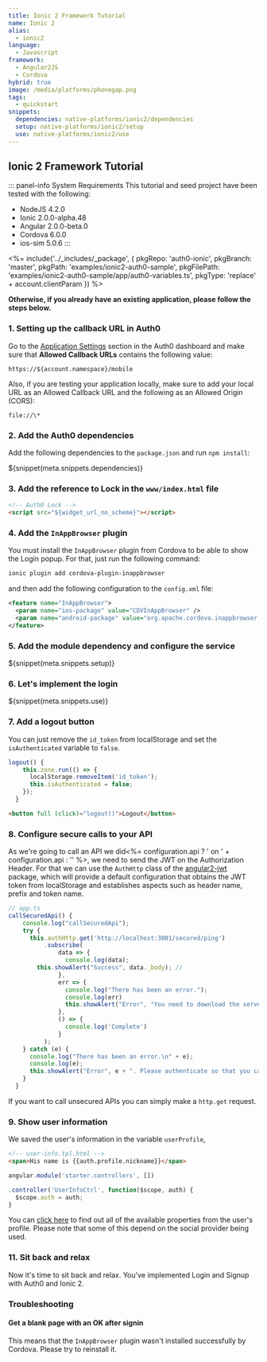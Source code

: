 ```yaml
---
title: Ionic 2 Framework Tutorial
name: Ionic 2
alias:
  - ionic2
language:
  - Javascript
framework:
  - Angular2JS
  - Cordova
hybrid: true
image: /media/platforms/phonegap.png
tags:
  - quickstart
snippets:
  dependencies: native-platforms/ionic2/dependencies
  setup: native-platforms/ionic2/setup
  use: native-platforms/ionic2/use
---
```


## Ionic 2 Framework Tutorial

::: panel-info System Requirements
This tutorial and seed project have been tested with the following:
* NodeJS 4.2.0
* Ionic 2.0.0-alpha.48
* Angular 2.0.0-beta.0
* Cordova 6.0.0
* ios-sim 5.0.6
:::

<%= include('../_includes/_package', {
  pkgRepo: 'auth0-ionic',
  pkgBranch: 'master',
  pkgPath: 'examples/ionic2-auth0-sample',
  pkgFilePath: 'examples/ionic2-auth0-sample/app/auth0-variables.ts',
  pkgType: 'replace' + account.clientParam
}) %>

**Otherwise, if you already have an existing application, please follow the steps below.**

### 1. Setting up the callback URL in Auth0

<div class="setup-callback">
<p>Go to the <a href="${uiAppSettingsURL}">Application Settings</a> section in the Auth0 dashboard and make sure that <b>Allowed Callback URLs</b> contains the following value:</p>

<pre><code>https://${account.namespace}/mobile</pre></code>

<p>Also, if you are testing your application locally, make sure to add your local URL as an Allowed Callback URL and the following as an Allowed Origin (CORS):</p>

<pre><code>file://\*</code></pre>

</div>

### 2. Add the Auth0 dependencies

Add the following dependencies to the `package.json` and run `npm install`:

${snippet(meta.snippets.dependencies)}

### 3. Add the reference to Lock in the `www/index.html` file

```html
<!-- Auth0 Lock -->
<script src="${widget_url_no_scheme}"></script>
```

### 4. Add the `InAppBrowser` plugin

You must install the `InAppBrowser` plugin from Cordova to be able to show the Login popup. For that, just run the following command:

```bash
ionic plugin add cordova-plugin-inappbrowser
```

and then add the following configuration to the `config.xml` file:

```xml
<feature name="InAppBrowser">
  <param name="ios-package" value="CDVInAppBrowser" />
  <param name="android-package" value="org.apache.cordova.inappbrowser.InAppBrowser" />
</feature>
```

### 5. Add the module dependency and configure the service


${snippet(meta.snippets.setup)}


### 6. Let's implement the login


${snippet(meta.snippets.use)}

### 7. Add a logout button

You can just remove the `id_token` from localStorage and set the `isAuthenticated` variable to `false`.

```js
logout() {
    this.zone.run(() => {
      localStorage.removeItem('id_token');
      this.isAuthenticated = false;
    });
  }
```

```html
<button full (click)="logout()">Logout</button>
```

### 8. Configure secure calls to your API

As we're going to call an API we did<%= configuration.api ? ' on ' + configuration.api : '' %>, we need to send the JWT on the Authorization Header. For that we can use the `AuthHttp` class of the [angular2-jwt](https://github.com/auth0/angular2-jwt) package, which will provide a default configuration that obtains the JWT token from localStorage and establishes aspects such as header name, prefix and token name.

```js
// app.ts
callSecuredApi() {
    console.log("callSecuredApi");
    try {
      this.authHttp.get('http://localhost:3001/secured/ping')
          .subscribe(
              data => {
                console.log(data);
		this.showAlert("Success", data._body); //
              },
              err => {
                console.log("There has been an error.");
                console.log(err)
                this.showAlert("Error", "You need to download the server seed and start it to call this API");
              },
              () => {
                console.log('Complete')
              }
          );
    } catch (e) {
      console.log("There has been an error.\n" + e);
      console.log(e);
      this.showAlert("Error", e + ". Please authenticate so that you can call this API");
    }
  }
```

If you want to call unsecured APIs you can simply make a `http.get` request.

### 9. Show user information

We saved the user's information in the variable `userProfile`, 

```html
<!-- user-info.tpl.html -->
<span>His name is {{auth.profile.nickname}}</span>
```

```js
angular.module('starter.controllers', [])

.controller('UserInfoCtrl', function($scope, auth) {
  $scope.auth = auth;
}
```

You can [click here](/user-profile) to find out all of the available properties from the user's profile. Please note that some of this depend on the social provider being used.

### 11. Sit back and relax

Now it's time to sit back and relax. You've implemented Login and Signup with Auth0 and Ionic 2.

### Troubleshooting

#### Get a blank page with an OK after signin

This means that the `InAppBrowser` plugin wasn't installed successfully by Cordova. Please try to reinstall it.
